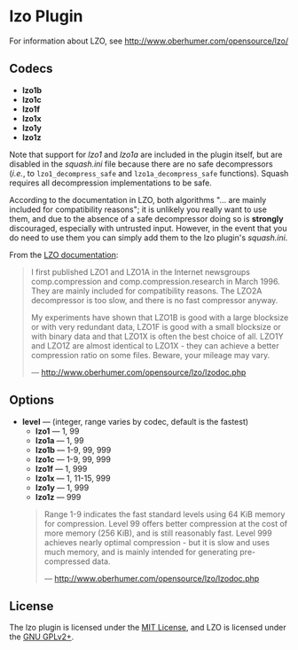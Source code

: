 # lzo Plugin #

For information about LZO, see http://www.oberhumer.com/opensource/lzo/

## Codecs ##

* **lzo1b**
* **lzo1c**
* **lzo1f**
* **lzo1x**
* **lzo1y**
* **lzo1z**

Note that support for *lzo1* and *lzo1a* are included in the plugin
itself, but are disabled in the *squash.ini* file because there are no
safe decompressors (*i.e.*, to `lzo1_decompress_safe` and
`lzo1a_decompress_safe` functions).  Squash requires all decompression
implementations to be safe.

According to the documentation in LZO, both algorithms "… are mainly
included for compatibility reasons"; it is unlikely you really want to
use them, and due to the absence of a safe decompressor doing so is
**strongly** discouraged, especially with untrusted input.  However,
in the event that you do need to use them you can simply add them to
the lzo plugin's *squash.ini*.

From the [LZO documentation](http://www.oberhumer.com/opensource/lzo/lzodoc.php):

> I first published LZO1 and LZO1A in the Internet newsgroups
> comp.compression and comp.compression.research in March 1996.  They
> are mainly included for compatibility reasons. The LZO2A
> decompressor is too slow, and there is no fast compressor anyway.
>
> My experiments have shown that LZO1B is good with a large blocksize
> or with very redundant data, LZO1F is good with a small blocksize or
> with binary data and that LZO1X is often the best choice of all.
> LZO1Y and LZO1Z are almost identical to LZO1X - they can achieve a
> better compression ratio on some files.  Beware, your mileage may
> vary.
>
> — http://www.oberhumer.com/opensource/lzo/lzodoc.php

## Options ##

* **level** — (integer, range varies by codec, default is the fastest)
  * **lzo1** — 1, 99
  * **lzo1a** — 1, 99
  * **lzo1b** — 1-9, 99, 999
  * **lzo1c** — 1-9, 99, 999
  * **lzo1f** — 1, 999
  * **lzo1x** — 1, 11-15, 999
  * **lzo1y** — 1, 999
  * **lzo1z** — 999
  > Range 1-9 indicates the fast standard levels using 64 KiB memory
  > for compression. Level 99 offers better compression at the cost of
  > more memory (256 KiB), and is still reasonably fast.  Level 999
  > achieves nearly optimal compression - but it is slow and uses much
  > memory, and is mainly intended for generating pre-compressed data.
  >
  > — http://www.oberhumer.com/opensource/lzo/lzodoc.php

## License ##

The lzo plugin is licensed under the [MIT
License](http://opensource.org/licenses/MIT), and LZO is licensed
under the [GNU GPLv2+](https://gnu.org/licenses/old-licenses/gpl-2.0.html).
